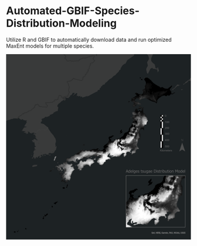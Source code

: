 # Automated-GBIF-Species-Distribution-Modeling
Utilize R and GBIF to automatically download data and run optimized MaxEnt models for multiple species.

![SDM](https://raw.githubusercontent.com/JTSALAH/Automated-GBIF-Species-Distribution-Modeling/main/AT_SDM.png)
